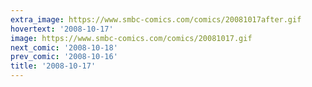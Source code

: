 ```yaml
---
extra_image: https://www.smbc-comics.com/comics/20081017after.gif
hovertext: '2008-10-17'
image: https://www.smbc-comics.com/comics/20081017.gif
next_comic: '2008-10-18'
prev_comic: '2008-10-16'
title: '2008-10-17'
---
```


